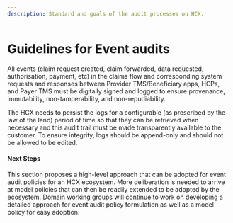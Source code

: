 ```yaml
---
description: Standard and goals of the audit processes on HCX.
---
```


# Guidelines for Event audits

All events (claim request created, claim forwarded, data requested, authorisation, payment, etc) in the claims flow and corresponding system requests and responses between Provider TMS/Beneficiary apps, HCPs, and Payer TMS must be digitally signed and logged to ensure provenance, immutability, non-tamperability, and non-repudiability.

The HCX needs to persist the logs for a configurable (as prescribed by the law of the land) period of time so that they can be retrieved when necessary and this audit trail must be made transparently available to the customer. To ensure integrity, logs should be append-only and should not be allowed to be edited.

#### Next Steps

This section proposes a high-level approach that can be adopted for event audit policies for an HCX ecosystem. More deliberation is needed to arrive at model policies that can then be readily extended to be adopted by the ecosystem. Domain working groups will continue to work on developing a detailed approach for event audit policy formulation as well as a model policy for easy adoption.&#x20;
